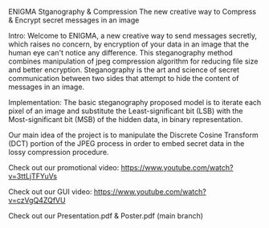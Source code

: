 ENIGMA Stganography & Compression
The new creative way to Compress & Encrypt secret messages in an image

Intro:
Welcome to ENIGMA, a new creative way to send messages secretly, which raises no concern, by encryption of your data in an image that the human eye can't notice any difference. This steganography method combines manipulation of jpeg compression algorithm for reducing file size and better encryption. Steganography is the art and science of secret communication between two sides that attempt to hide the content of messages in an image.

Implementation:
The basic steganography proposed model is to iterate each pixel of an image and substitute the Least-significant bit (LSB) with the Most-significant bit (MSB) of the hidden data, in binary representation.

Our main idea of the project is to manipulate the Discrete Cosine Transform (DCT) portion of the JPEG process in order to embed secret data in the lossy compression procedure.

Check out our promotional video: https://www.youtube.com/watch?v=3ttLjTFYuVs

Check out our GUI video: https://www.youtube.com/watch?v=czVgQ4ZQfVU

Check out our Presentation.pdf & Poster.pdf (main branch)
